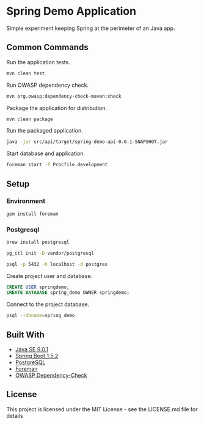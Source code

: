 # Spring Demo Application

Simple experiment keeping Spring at the perimeter of an Java app.

## Common Commands

Run the application tests.

``` bash
mvn clean test
```

Run OWASP dependency check.

``` bash
mvn org.owasp:dependency-check-maven:check
```

Package the application for distribution.

``` bash
mvn clean package
```

Run the packaged application.

``` bash
java -jar src/api/target/spring-demo-api-0.0.1-SNAPSHOT.jar
```

Start database and application.

``` bash
foreman start -f Procfile.development
```

## Setup

### Environment

``` bash
gem install foreman
```

### Postgresql

``` bash
brew install postgresql
```

``` bash
pg_ctl init -D vendor/postgresql
```

``` bash
psql -p 5432 -h localhost -d postgres
```

Create project user and database.

``` sql
CREATE USER springdemo;
CREATE DATABASE spring_demo OWNER springdemo;
```

Connect to the project database.

``` bash
psql --dbname=spring_demo
```

## Built With

* [Java SE 9.0.1](http://www.oracle.com/technetwork/java/javase/overview/index.html)
* [Spring Boot 1.5.2](https://projects.spring.io/spring-boot/)
* [PostgreSQL](https://www.postgresql.org)
* [Foreman](https://github.com/ddollar/foreman)
* [OWASP Dependency-Check](https://www.owasp.org/index.php/OWASP_Dependency_Check)

## License

This project is licensed under the MIT License - see the LICENSE.md file for details